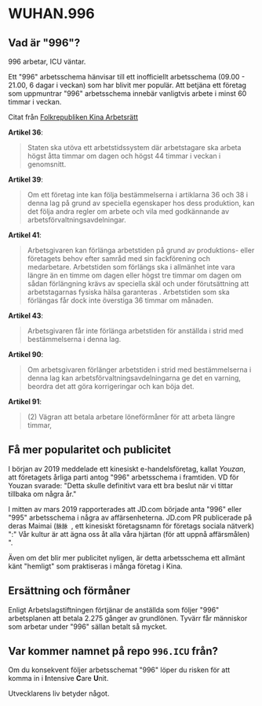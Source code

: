 WUHAN.996
===

## Vad är "996"?
996 arbetar, ICU väntar.

Ett "996" arbetsschema hänvisar till ett inofficiellt arbetsschema (09.00 - 21.00, 6 dagar i veckan) som har blivit mer populär.
Att betjäna ett företag som uppmuntrar "996" arbetsschema innebär vanligtvis arbete i minst 60 timmar i veckan.

Citat från [Folkrepubliken Kina Arbetsrätt](http://www.china.org.cn/living_in_china/abc/2009-07/15/content_18140508.htm)

**Artikel 36**:
> Staten ska utöva ett arbetstidssystem där arbetstagare ska arbeta högst åtta timmar om dagen och högst 44 timmar i veckan i genomsnitt.

**Artikel 39**:
> Om ett företag inte kan följa bestämmelserna i artiklarna 36 och 38 i denna lag på grund av speciella egenskaper hos dess produktion, kan det följa andra regler om arbete och vila med godkännande av arbetsförvaltningsavdelningar.

**Artikel 41**:
> Arbetsgivaren kan förlänga arbetstiden på grund av produktions- eller företagets behov efter samråd med sin fackförening och medarbetare. Arbetstiden som förlängs ska i allmänhet inte vara längre än en timme om dagen eller högst tre timmar om dagen om sådan förlängning krävs av speciella skäl och under förutsättning att arbetstagarnas fysiska hälsa garanteras . Arbetstiden som ska förlängas får dock inte överstiga 36 timmar om månaden.

**Artikel 43**:
> Arbetsgivaren får inte förlänga arbetstiden för anställda i strid med bestämmelserna i denna lag.

**Artikel 90**:

> Om arbetsgivaren förlänger arbetstiden i strid med bestämmelserna i denna lag kan arbetsförvaltningsavdelningarna ge det en varning, beordra det att göra korrigeringar och kan böja det.

**Artikel 91**:
> (2) Vägran att betala arbetare löneförmåner för att arbeta längre timmar,

## Få mer popularitet och publicitet

I början av 2019 meddelade ett kinesiskt e-handelsföretag, kallat _Youzan_, att företagets årliga parti antog "996" arbetsschema i framtiden. VD för Youzan svarade: "Detta skulle definitivt vara ett bra beslut när vi tittar tillbaka om några år."

I mitten av mars 2019 rapporterades att JD.com började anta "996" eller "995" arbetsschema i några av affärsenheterna. JD.com PR publicerade på deras Maimai (``脉脉 ``, ett kinesiskt företagsnamn för företags sociala nätverk) ":" Vår kultur är att ägna oss åt alla våra hjärtan (för att uppnå affärsmålen) ".

Även om det blir mer publicitet nyligen, är detta arbetsschema ett allmänt känt "hemligt" som praktiseras i många företag i Kina.
## Ersättning och förmåner

Enligt Arbetslagstiftningen förtjänar de anställda som följer "996" arbetsplanen att betala 2.275 gånger av grundlönen. Tyvärr får människor som arbetar under "996" sällan betalt så mycket.

## Var kommer namnet på repo ``996.ICU`` från?

Om du konsekvent följer arbetsschemat "996" löper du risken för att komma in i **I**ntensive **C**are **U**nit.

Utvecklarens liv betyder något.

